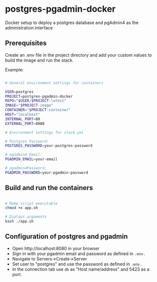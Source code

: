 # postgres-pgadmin-docker
Docker setup to deploy a postgres database and pgAdmin4 as the administration interface

## Prerequisites
Create an .env file in the project directory and add your custom values to build the image and run the stack.

Example:

```bash

# General environment settings for containers

USER=postgres
PROJECT=postgres-pgadmin-docker
REPO="$USER/$PROJECT:latest"
IMAGE="$PROJECT-image"
CONTAINER="$PROJECT-container"
HOST="localhost"
INTERNAL_PORT=80
EXTERNAL_PORT=8080

# Environment settings for stack.yml

# Postgres Password:
POSTGRES_PASSWORD=your-postgres-password

# pgadmin4 Email:
PGADMIN_EMAIL=your-email

# pgadmin4Password:
PGADMIN_PASSWORD=your-pgadmin-password

```

## Build and run the containers

```bash

# Make script executable
chmod +x app.sh

# Diplays arguments
bash ./app.sh

```

## Configuration of postgres and pgadmin
- Open http://localhost:8080 in your browser
- Sign in with your pgadmin email and password as defined in ``.env.``
- Navigate to Servers->Create->Server
- Set user to "postgres" and use the password as defined in ``.env.``
- In the connection tab use ``db`` as "Host name/address" and 5423 as a port.


